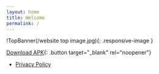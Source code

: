 ```yaml
---
layout: home
title: Welcome
permalink: /
---
```


<!-- Top image -->
!TopBanner(/website top image.jpg){: .responsive-image }

[Download APK](https://drive.google.com/file/d/1MZDoXdXE6-Z2-lrrNx-x_3R3_AQuCYol/view){: .button target="_blank" rel="noopener"}
- [Privacy Policy](/privacy/)
